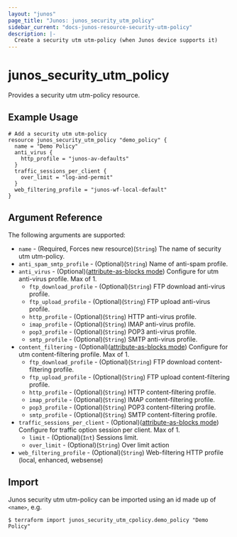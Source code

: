 ```yaml
---
layout: "junos"
page_title: "Junos: junos_security_utm_policy"
sidebar_current: "docs-junos-resource-security-utm-policy"
description: |-
  Create a security utm utm-policy (when Junos device supports it)
---
```


# junos_security_utm_policy

Provides a security utm utm-policy resource.

## Example Usage

```hcl
# Add a security utm utm-policy
resource junos_security_utm_policy "demo_policy" {
  name = "Demo Policy"
  anti_virus {
    http_profile = "junos-av-defaults"
  }
  traffic_sessions_per_client {
    over_limit = "log-and-permit"
  }
  web_filtering_profile = "junos-wf-local-default"
}
```

## Argument Reference

The following arguments are supported:

* `name` - (Required, Forces new resource)(`String`) The name of security utm utm-policy.
* `anti_spam_smtp_profile` - (Optional)(`String`) Name of anti-spam profile.
* `anti_virus` - (Optional)([attribute-as-blocks mode](https://www.terraform.io/docs/configuration/attr-as-blocks.html)) Configure for utm anti-virus profile. Max of 1.
  * `ftp_download_profile` - (Optional)(`String`) FTP download anti-virus profile.
  * `ftp_upload_profile` - (Optional)(`String`) FTP upload anti-virus profile.
  * `http_profile` - (Optional)(`String`) HTTP anti-virus profile.
  * `imap_profile` - (Optional)(`String`) IMAP anti-virus profile.
  * `pop3_profile` - (Optional)(`String`) POP3 anti-virus profile.
  * `smtp_profile` - (Optional)(`String`) SMTP anti-virus profile.
* `content_filtering` - (Optional)([attribute-as-blocks mode](https://www.terraform.io/docs/configuration/attr-as-blocks.html)) Configure for utm content-filtering profile. Max of 1.
  * `ftp_download_profile` - (Optional)(`String`) FTP download content-filtering profile.
  * `ftp_upload_profile` - (Optional)(`String`) FTP upload content-filtering profile.
  * `http_profile` - (Optional)(`String`) HTTP content-filtering profile.
  * `imap_profile` - (Optional)(`String`) IMAP content-filtering profile.
  * `pop3_profile` - (Optional)(`String`) POP3 content-filtering profile.
  * `smtp_profile` - (Optional)(`String`) SMTP content-filtering profile.
* `traffic_sessions_per_client`  - (Optional)([attribute-as-blocks mode](https://www.terraform.io/docs/configuration/attr-as-blocks.html)) Configure for traffic option session per client. Max of 1.
  * `limit` - (Optional)(`Int`) Sessions limit.
  * `over_limit` - (Optional)(`String`) Over limit action
* `web_filtering_profile` - (Optional)(`String`) Web-filtering HTTP profile (local, enhanced, websense)

## Import

Junos security utm utm-policy can be imported using an id made up of `<name>`, e.g.

```
$ terraform import junos_security_utm_cpolicy.demo_policy "Demo Policy"
```
